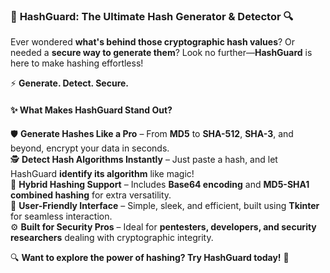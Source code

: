 ### 🔐 **HashGuard: The Ultimate Hash Generator & Detector** 🔍  

Ever wondered **what's behind those cryptographic hash values**? Or needed a **secure way to generate them**? Look no further—**HashGuard** is here to make hashing effortless!  

⚡ **Generate. Detect. Secure.**  
  

#### ✨ **What Makes HashGuard Stand Out?**  
🛡️ **Generate Hashes Like a Pro** – From **MD5** to **SHA-512**, **SHA-3**, and beyond, encrypt your data in seconds.  
🕵️ **Detect Hash Algorithms Instantly** – Just paste a hash, and let HashGuard **identify its algorithm** like magic!  
🔐 **Hybrid Hashing Support** – Includes **Base64 encoding** and **MD5-SHA1 combined hashing** for extra versatility.  
🎯 **User-Friendly Interface** – Simple, sleek, and efficient, built using **Tkinter** for seamless interaction.  
⚙️ **Built for Security Pros** – Ideal for **pentesters, developers, and security researchers** dealing with cryptographic integrity.  

🔍 **Want to explore the power of hashing? Try HashGuard today!** 🚀  

